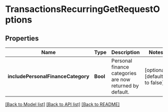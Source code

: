 # TransactionsRecurringGetRequestOptions

## Properties
Name | Type | Description | Notes
------------ | ------------- | ------------- | -------------
**includePersonalFinanceCategory** | **Bool** | Personal finance categories are now returned by default. | [optional] [default to false]

[[Back to Model list]](../README.md#documentation-for-models) [[Back to API list]](../README.md#documentation-for-api-endpoints) [[Back to README]](../README.md)


